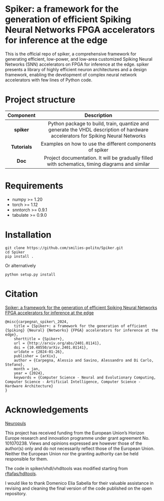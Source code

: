 # Spiker: a framework for the generation of efficient Spiking Neural Networks FPGA accelerators for inference at the edge
This is the official repo of spiker, a comprehensive framework for generating efficient, low-power, and low-area customized Spiking Neural Networks (SNN) accelerators on FPGA for inference at the edge. spiker presents a library of highly efficient neuron architectures and a design framework, enabling the development of complex neural network accelerators with few lines of Python code. 


# Project structure
|	Component		|															Description																|
|:-----------------:|:---------------------------------------------------------------------------------------------------------------------------------:|
|	**spiker**		|	Python package to build, train, quantize and generate the VHDL description of hardware accelerators for Spiking Neural Networks	|
|	**Tutorials**	|									Examples on how to use the different components of spiker										|
|	**Doc**			|				Project documentation. It will be gradually filled with schematics, timing diagrams and similar						|


# Requirements

- numpy >= 1.20
- torch >= 1.12
- snntorch >= 0.9.1
- tabulate >= 0.9.0

# Installation

    git clone https://github.com/smilies-polito/Spiker.git
    cd Spiker
	pip install .

Or alternatively

	python setup.py install

# Citation
[Spiker: a framework for the generation of efficient Spiking Neural Networks FPGA accelerators for inference at the edge](https://arxiv.org/abs/2401.01141)

    @misc{carpegna\_spiker\_2024,
    	title = {Spiker+: a framework for the generation of efficient {Spiking} {Neural} {Networks} {FPGA} accelerators for inference at the edge},  
    	shorttitle = {Spiker+},  
    	url = {http://arxiv.org/abs/2401.01141},  
    	doi = {10.48550/arXiv.2401.01141},  
    	urldate = {2024-01-26},  
    	publisher = {arXiv},  
    	author = {Carpegna, Alessio and Savino, Alessandro and Di Carlo, Stefano},  
    	month = jan,  
    	year = {2024},  
    	keywords = {Computer Science - Neural and Evolutionary Computing, Computer Science - Artificial Intelligence, Computer Science - Hardware Architecture}   
    }

# Acknowledgements

[Neuropuls](https://neuropuls.eu/)

This project has received funding from the European Union’s Horizon Europe research and innovation programme under grant agreement No. 101070238. Views and opinions expressed are however those of the author(s) only and do not necessarily reflect those of the European Union. Neither the European Union nor the granting authority can be held responsible for them.

The code in spiker/vhdl/vhdltools was modified starting from [rftafas/hdltools](https://github.com/rftafas/hdltools).

I would like to thank Domenico Elia Sabella for their valuable assistance in revising and cleaning the final version of the code published on the open repository.
